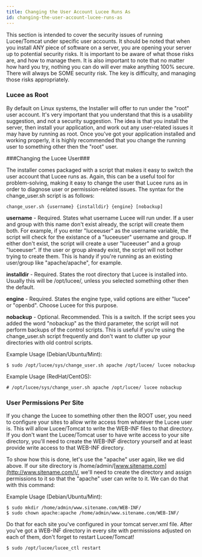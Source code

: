 ```yaml
---
title: Changing the User Account Lucee Runs As
id: changing-the-user-account-lucee-runs-as
---
```


This section is intended to cover the security issues of running Lucee/Tomcat under specific user accounts. It should be noted that when you install ANY piece of software on a server, you are opening your server up to potential security risks. It is important to be aware of what those risks are, and how to manage them. It is also important to note that no matter how hard you try, nothing you can do will ever make anything 100% secure. There will always be SOME security risk. The key is difficulty, and managing those risks appropriately.

### Lucee as Root ###

By default on Linux systems, the Installer will offer to run under the "root" user account. It's very important that you understand that this is a usability suggestion, and not a security suggestion. The idea is that you install the server, then install your application, and work out any user-related issues it may have by running as root. Once you've got your application installed and working properly, it is highly recommended that you change the running user to something other then the "root" user.

###Changing the Lucee User###

The installer comes packaged with a script that makes it easy to switch the user account that Lucee runs as. Again, this can be a useful tool for problem-solving, making it easy to change the user that Lucee runs as in order to diagnose user or permission-related issues. The syntax for the change_user.sh script is as follows:

	change_user.sh {username} {installdir} {engine} [nobackup]

**username** - Required. States what username Lucee will run under. If a user and group with this name don't exist already, the script will create them both. For example, if you enter "luceeuser" as the username variable, the script will check for the existance of a "luceeuser" username and group. If either don't exist, the script will create a user "luceeuser" and a group "luceeuser". If the user or group already exist, the script will not bother trying to create them. This is handy if you're running as an existing user/group like "apache/apache", for example.

**installdir** - Required. States the root directory that Lucee is installed into. Usually this will be /opt/lucee/, unless you selected something other then the default.

**engine** - Required. States the engine type, valid options are either "lucee" or "openbd". Choose Lucee for this purpose.

**nobackup** - Optional. Recommended. This is a switch. If the script sees you added the word "nobackup" as the third parameter, the script will not perform backups of the control scripts. This is useful if you're using the change_user.sh script frequently and don't want to clutter up your directories with old control scripts.

Example Usage (Debian/Ubuntu/Mint):

	$ sudo /opt/lucee/sys/change_user.sh apache /opt/lucee/ lucee nobackup

Example Usage (RedHat/CentOS):

	# /opt/lucee/sys/change_user.sh apache /opt/lucee/ lucee nobackup

### User Permissions Per Site ###

If you change the Lucee to something other then the ROOT user, you need to configure your sites to allow write access from whatever the Lucee user is. This will allow Lucee/Tomcat to write the WEB-INF files to that directory. If you don't want the Lucee/Tomcat user to have write access to your site directory, you'll need to create the WEB-INF directory yourself and at least provide write access to that WEB-INF directory.

To show how this is done, let's use the "apache" user again, like we did above. If our site directory is /home/admin/[www.sitename.com](http://www.sitename.com/)/, we'll need to create the directory and assign permissions to it so that the "apache" user can write to it. We can do that with this command:

Example Usage (Debian/Ubuntu/Mint):

	$ sudo mkdir /home/admin/www.sitename.com/WEB-INF/ 
	$ sudo chown apache:apache /home/admin/www.sitename.com/WEB-INF/

Do that for each site you've configured in your tomcat server.xml file. After you've got a WEB-INF directory in every site with permissions adjusted on each of them, don't forget to restart Lucee/Tomcat!

	$ sudo /opt/lucee/lucee_ctl restart